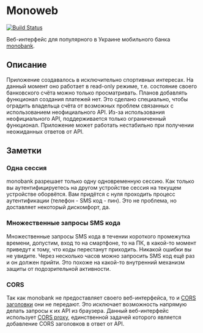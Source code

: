 # Monoweb
[![Build Status](https://cloud.drone.io/api/badges/PaulAnnekov/monoweb/status.svg)](https://cloud.drone.io/PaulAnnekov/monoweb)

Веб-интерфейс для популярного в Украине мобильного банка [monobank](https://www.monobank.ua/).

## Описание

Приложение создавалось в исключительно спортивных интересах. На данный момент оно работает в read-only режиме, т.е. состояние своего банковского счёта можно только просматривать. Планов добавлять функционал создания платежей нет. Это сделано специально, чтобы оградить владельца счёта от возможных проблем связанных с использованием неофициального API.
Из-за использования неофициального API, поддерживается только ограниченный функционал. Приложение может работать нестабильно при получении неожиданных ответов от API.

## Заметки

### Одна сессия

monobank разрешает только одну одновременную сессию. Как только вы аутентифицируетесь на другом устройстве сессия на текущем устройстве оборвётся. Вам придётся с нуля проходить процесс аутентификации (телефон - SMS код - пин). Это не проблема, но доставляет некоторый дискомфорт, да.

### Множественные запросы SMS кода

Множественные запросы SMS кода в течении короткого промежутка времени, допустим, вход то на смартфоне, то на ПК, в какой-то момент приведут к тому, что коды перестанут приходить. Никакой ошибки вы не увидите. Через несколько часов можно запросить SMS код ещё раз и он должен прийти. Это похоже на какой-то внутренний механизм защиты от подозрительной активности.

### CORS

Так как monobank не предоставляет своего веб-интерфейса, то и [CORS заголовки](https://developer.mozilla.org/en-US/docs/Web/HTTP/CORS) они не передают. Это исключает возможность напрямую делать запросы к их API из браузера. Данный веб-интерфейс использует [CORS proxy](https://github.com/PaulAnnekov/mighty-lambda-proxy), единственной задачей которого является добавление CORS заголовков в ответ от API.
